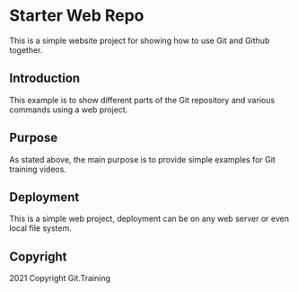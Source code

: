# Starter Web Repo

This is a simple website project for showing how to use Git and Github together.

## Introduction

This example is to show different parts of the Git repository and various commands using a web project.

## Purpose

As stated above, the main purpose is to provide simple examples for Git training videos.

## Deployment

This is a simple web project, deployment can be on any web server or even local file system.

## Copyright

2021 Copyright Git.Training